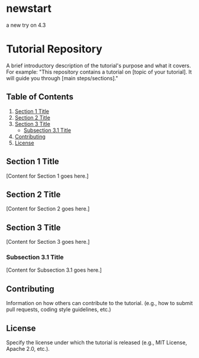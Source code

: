 # newstart
a new try on 4.3

# Tutorial Repository

A brief introductory description of the tutorial's purpose and what it covers.  For example: "This repository contains a tutorial on [topic of your tutorial].  It will guide you through [main steps/sections]."

## Table of Contents

1.  [Section 1 Title](#section-1-title)
2.  [Section 2 Title](#section-2-title)
3.  [Section 3 Title](#section-3-title)
    *   [Subsection 3.1 Title](#subsection-31-title)
4.  [Contributing](#contributing)
5.  [License](#license)

## Section 1 Title

[Content for Section 1 goes here.]

## Section 2 Title

[Content for Section 2 goes here.]

## Section 3 Title

[Content for Section 3 goes here.]

### Subsection 3.1 Title

[Content for Subsection 3.1 goes here.]

## Contributing

Information on how others can contribute to the tutorial.  (e.g., how to submit pull requests, coding style guidelines, etc.)

## License

Specify the license under which the tutorial is released (e.g., MIT License, Apache 2.0, etc.).
